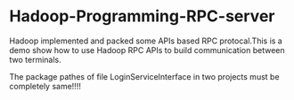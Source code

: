 # Hadoop-Programming-RPC-server


Hadoop implemented and packed some APIs based RPC protocal.This is a demo show how to use
Hadoop RPC APIs to build communication between two terminals.



The package pathes of file LoginServiceInterface in two projects must be completely same!!!!
